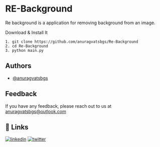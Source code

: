 
# RE-Background

Re background is a application for removing background from an image. 

Download & Install It

    1. git clone https://github.com/anuragvatsbgs/Re-Background
    2. cd Re-Background
    3. python main.py

## Authors

- [@anuragvatsbgs](https://github.com/anuragvatsbgs)


## Feedback

If you have any feedback, please reach out to us at anuragvatsbgs@outlook.com


## 🔗 Links

[![linkedin](https://img.shields.io/badge/linkedin-0A66C2?style=for-the-badge&logo=linkedin&logoColor=white)](https://www.linkedin.com/anuragvatsbgs)
[![twitter](https://img.shields.io/badge/twitter-1DA1F2?style=for-the-badge&logo=twitter&logoColor=white)](https://twitter.com/anuragvatsbgs)

